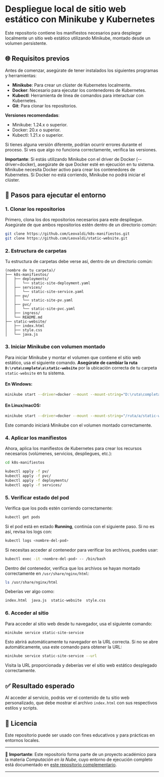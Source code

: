 # Despliegue local de sitio web estático con Minikube y Kubernetes

Este repositorio contiene los manifiestos necesarios para desplegar localmente un sitio web estático utilizando Minikube, montado desde un volumen persistente.

## 🌐 Requisitos previos

Antes de comenzar, asegúrate de tener instalados los siguientes programas y herramientas:

- **Minikube**: Para crear un clúster de Kubernetes localmente.
- **Docker**: Necesario para ejecutar los contenedores de Kubernetes.
- **Kubectl**: Herramienta de línea de comandos para interactuar con Kubernetes.
- **Git**: Para clonar los repositorios.

**Versiones recomendadas**:
- Minikube: 1.24.x o superior.
- Docker: 20.x o superior.
- Kubectl: 1.21.x o superior.
  
Si tienes alguna versión diferente, podrían ocurrir errores durante el proceso. Si ves que algo no funciona correctamente, verifica las versiones.

**Importante**:
Si estás utilizando Minikube con el driver de Docker (--driver=docker), asegúrate de que Docker esté en ejecución en tu sistema. Minikube necesita Docker activo para crear los contenedores de Kubernetes. Si Docker no está corriendo, Minikube no podrá iniciar el clúster.

## 🚀 Pasos para ejecutar el entorno

### 1. Clonar los repositorios

Primero, clona los dos repositorios necesarios para este despliegue. Asegúrate de que ambos repositorios estén dentro de un directorio común:

```bash
git clone https://github.com/Leovaldi/k8s-manifiestos.git
git clone https://github.com/Leovaldi/static-website.git
```

### 2. Estructura de carpetas

Tu estructura de carpetas debe verse así, dentro de un directorio común:

```
(nombre de tu carpeta)/
├── k8s-manifiestos/
│   ├── deployments/
│   │   └── static-site-deployment.yaml
│   ├── services/
│   │   └── static-site-service.yaml
│   ├── pv/
│   │   └── static-site-pv.yaml
│   ├── pvc/
│   │   └── static-site-pvc.yaml
│   ├── ingress/
│   └── README.md  
├── static-website/
│   ├── index.html
│   ├── style.css
│   └── java.js
```

### 3. Iniciar Minikube con volumen montado

Para iniciar Minikube y montar el volumen que contiene el sitio web estático, usa el siguiente comando. **Asegúrate de cambiar la ruta `D:\ruta\completa\a\static-website`** por la ubicación correcta de tu carpeta `static-website` en tu sistema.

#### En Windows:

```bash
minikube start --driver=docker --mount --mount-string="D:\ruta\completa\a\static-website:/mnt/web"
```

#### En Linux/macOS:

```bash
minikube start --driver=docker --mount --mount-string="/ruta/a/static-website:/mnt/web"
```

Este comando iniciará Minikube con el volumen montado correctamente.

### 4. Aplicar los manifiestos

Ahora, aplica los manifiestos de Kubernetes para crear los recursos necesarios (volúmenes, servicios, despliegues, etc.):

```bash
cd k8s-manifiestos

kubectl apply -f pv/
kubectl apply -f pvc/
kubectl apply -f deployments/
kubectl apply -f services/
```

### 5. Verificar estado del pod

Verifica que los pods estén corriendo correctamente:

```bash
kubectl get pods
```

Si el pod está en estado **Running**, continúa con el siguiente paso. Si no es así, revisa los logs con:

```bash
kubectl logs <nombre-del-pod>
```

Si necesitas acceder al contenedor para verificar los archivos, puedes usar:

```bash
kubectl exec -it <nombre-del-pod> -- /bin/bash
```

Dentro del contenedor, verifica que los archivos se hayan montado correctamente en `/usr/share/nginx/html`:

```bash
ls /usr/share/nginx/html
```

Deberías ver algo como:

```bash
index.html  java.js  static-website  style.css
```

### 6. Acceder al sitio

Para acceder al sitio web desde tu navegador, usa el siguiente comando:

```bash
minikube service static-site-service
```

Esto abrirá automáticamente tu navegador en la URL correcta. Si no se abre automáticamente, usa este comando para obtener la URL:

```bash
minikube service static-site-service --url
```

Visita la URL proporcionada y deberías ver el sitio web estático desplegado correctamente.

## ✅ Resultado esperado

Al acceder al servicio, podrás ver el contenido de tu sitio web personalizado, que debe mostrar el archivo `index.html` con sus respectivos estilos y scripts.

## 🧾 Licencia

Este repositorio puede ser usado con fines educativos y para prácticas en entornos locales.

--- 

📌 **Importante**: Este repositorio forma parte de un proyecto académico para la materia *Computación en la Nube*, cuyo entorno de ejecución completo está documentado en [este repositorio complementario](https://github.com/Leovaldi/static-website).

---
